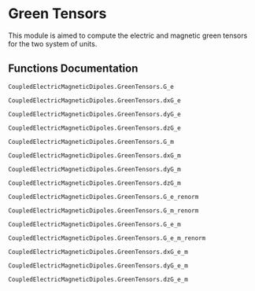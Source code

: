 # Green Tensors

This module is aimed to compute the electric and magnetic green tensors for the two system of units.

## Functions Documentation
```@docs
CoupledElectricMagneticDipoles.GreenTensors.G_e
```
```@docs
CoupledElectricMagneticDipoles.GreenTensors.dxG_e
```
```@docs
CoupledElectricMagneticDipoles.GreenTensors.dyG_e
```
```@docs
CoupledElectricMagneticDipoles.GreenTensors.dzG_e
```
```@docs
CoupledElectricMagneticDipoles.GreenTensors.G_m
```
```@docs
CoupledElectricMagneticDipoles.GreenTensors.dxG_m
```
```@docs
CoupledElectricMagneticDipoles.GreenTensors.dyG_m
```
```@docs
CoupledElectricMagneticDipoles.GreenTensors.dzG_m
```
```@docs
CoupledElectricMagneticDipoles.GreenTensors.G_e_renorm
```
```@docs
CoupledElectricMagneticDipoles.GreenTensors.G_m_renorm
```
```@docs
CoupledElectricMagneticDipoles.GreenTensors.G_e_m
```
```@docs
CoupledElectricMagneticDipoles.GreenTensors.G_e_m_renorm
```
```@docs
CoupledElectricMagneticDipoles.GreenTensors.dxG_e_m
```
```@docs
CoupledElectricMagneticDipoles.GreenTensors.dyG_e_m
```
```@docs
CoupledElectricMagneticDipoles.GreenTensors.dzG_e_m
```